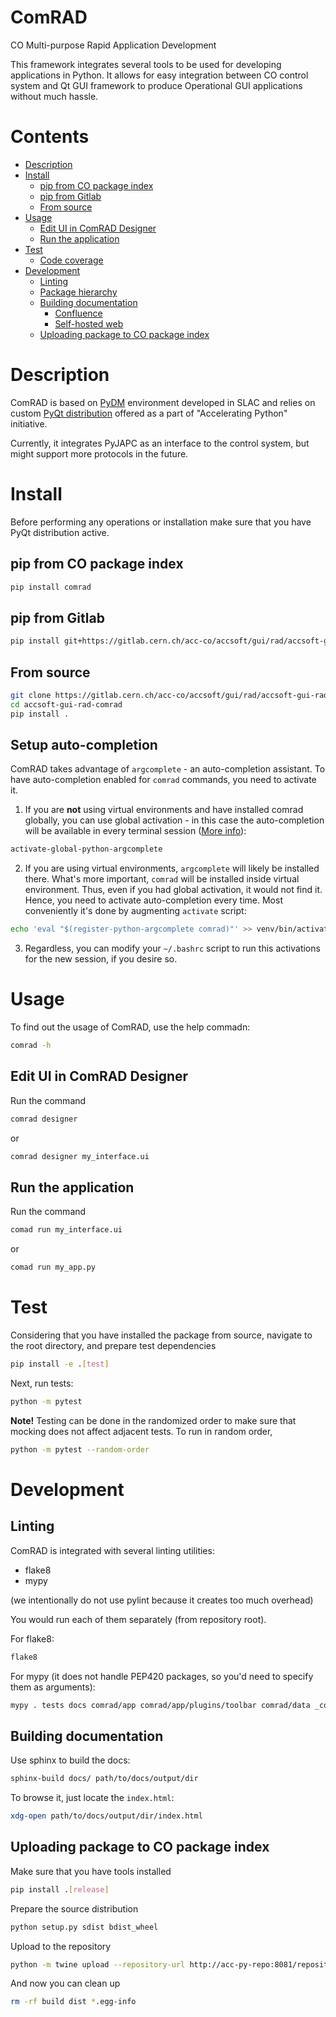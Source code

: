 # ComRAD

CO Multi-purpose Rapid Application Development

This framework integrates several tools to be used for developing applications in Python.
It allows for easy integration between CO control system and Qt GUI framework to produce Operational GUI applications without much hassle.

# Contents
- [Description](#description)
- [Install](#install)
  - [pip from CO package index](#pip-from-co-package-index)
  - [pip from Gitlab](#pip-from-gitlab)
  - [From source](#from-source)
- [Usage](#usage)
  - [Edit UI in ComRAD Designer](#edit-ui-in-comrad-designer)
  - [Run the application](#run-the-application)
- [Test](#test)
  - [Code coverage](#code-coverage)
- [Development](#development)
  - [Linting](#linting)
  - [Package hierarchy](#package-hierarchy)
  - [Building documentation](#building-documentation)
    - [Confluence](#confluence)
    - [Self-hosted web](#self-hosted-web)
  - [Uploading package to CO package index](#uploading-package-to-co-package-index)

# Description

ComRAD is based on [PyDM](https://github.com/slaclab/pydm) environment developed in SLAC and relies on custom
[PyQt distribution](https://wikis.cern.ch/display/ACCPY/PyQt+distribution) offered as a part of "Accelerating Python" initiative.

Currently, it integrates PyJAPC as an interface to the control system, but might support more protocols in the future.

# Install

Before performing any operations or installation make sure that you have PyQt distribution active.

## pip from CO package index

```bash
pip install comrad
```

## pip from Gitlab

```bash
pip install git+https://gitlab.cern.ch/acc-co/accsoft/gui/rad/accsoft-gui-rad-comrad.git
```

## From source

```bash
git clone https://gitlab.cern.ch/acc-co/accsoft/gui/rad/accsoft-gui-rad-comrad.git
cd accsoft-gui-rad-comrad
pip install .
```

## Setup auto-completion

ComRAD takes advantage of `argcomplete` - an auto-completion assistant. To have auto-completion enabled for
`comrad` commands, you need to activate it.

1. If you are **not** using virtual environments and have installed comrad globally, you can use global
activation - in this case the auto-completion will be available in every terminal session
([More info](https://github.com/kislyuk/argcomplete#activating-global-completion)):
```bash
activate-global-python-argcomplete
```

2. If you are using virtual environments, `argcomplete` will likely be installed there. What's more important,
`comrad` will be installed inside virtual environment. Thus, even if you had global activation, it would not
find it. Hence, you need to activate auto-completion every time. Most conveniently it's done by augmenting
`activate` script:
```bash
echo 'eval "$(register-python-argcomplete comrad)"' >> venv/bin/activate
```

3. Regardless, you can modify your `~/.bashrc` script to run this activations for the new session, if you
desire so.

# Usage

To find out the usage of ComRAD, use the help commadn:
```bash
comrad -h
```
## Edit UI in ComRAD Designer

Run the command
```bash
comrad designer
```

or

```bash
comrad designer my_interface.ui
```

## Run the application

Run the command
```bash
comad run my_interface.ui
```
or
```bash
comad run my_app.py
```

# Test

Considering that you have installed the package from source, navigate to the root directory, and prepare test dependencies
```bash
pip install -e .[test]
```

Next, run tests:

```bash
python -m pytest
```

>
**Note!** Testing can be done in the randomized order to make sure that mocking does not affect adjacent tests. To run in random order,
```bash
python -m pytest --random-order
```
>


# Development

## Linting

ComRAD is integrated with several linting utilities:

- flake8
- mypy

(we intentionally do not use pylint because it creates too much overhead)

You would run each of them separately (from repository root).

For flake8:
```bash
flake8
```

For mypy (it does not handle PEP420 packages, so you'd need to specify them as arguments):
```bash
mypy . tests docs comrad/app comrad/app/plugins/toolbar comrad/data _comrad
```

## Building documentation

Use sphinx to build the docs:
```bash
sphinx-build docs/ path/to/docs/output/dir
```

To browse it, just locate the `index.html`:
```bash
xdg-open path/to/docs/output/dir/index.html
```

## Uploading package to CO package index
Make sure that you have tools installed
```bash
pip install .[release]
```
Prepare the source distribution
```bash
python setup.py sdist bdist_wheel
```

Upload to the repository
```bash
python -m twine upload --repository-url http://acc-py-repo:8081/repository/py-release-local/ -u py-service-upload dist/*
```

And now you can clean up
```bash
rm -rf build dist *.egg-info
```